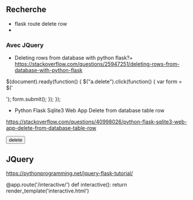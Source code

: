 ## Recherche

- flask route delete row
- 

### Avec JQuery

- Deleting rows from database with python flask?+
https://stackoverflow.com/questions/25947251/deleting-rows-from-database-with-python-flask

$(document).ready(function() {
    $("a.delete").click(function() {
        var form = $('<form action="/delete/' + this.dataset.id + '" method="post"></form>');
        form.submit();
    });
});

- Python Flask Sqlite3 Web App Delete from database table row

https://stackoverflow.com/questions/40998026/python-flask-sqlite3-web-app-delete-from-database-table-row
<form action="/foo?id={{ row["pin"] }}" method="GET">
    <button id="w3-btn">delete</button>
</form>


## JQuery
https://pythonprogramming.net/jquery-flask-tutorial/

@app.route('/interactive/')
def interactive():
	return render_template('interactive.html')